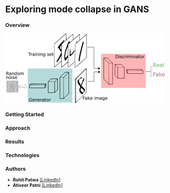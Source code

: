 # Exploring mode collapse in GANS

### Overview

![DC GAN Flow](https://github.com/rohitpatwa/gans-mode-collapse/blob/main/media/GANs.png)

### Getting Started

### Approach

### Results

### Technologies

### Authors

* **Rohit Patwa** [\[LinkedIn\]](https://www.linkedin.com/in/rohitpatwa/)
* **Ativeer Patni** [\[LinkedIn\]](https://www.linkedin.com/in/ativeer-patni/)